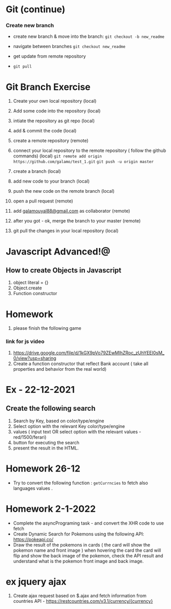 # Git (continue)

### Create new branch

- create new branch & move into the branch:
  `git checkout -b new_readme`

- navigate between branches
  `git checkout new_readme`

- get update from remote repository
- `git pull`

# Git Branch Exercise

1. Create your own local repository (local)
2. Add some code into the repository (local)
3. intiate the repository as git repo (local)
4. add & commit the code (local)
5. create a remote repository (remote)
6. connect your local repository to the remote repository ( follow the github commands) (local)
   `git remote add origin https://github.com/galamo/test_1.git`
   `git push -u origin master`

7. create a branch (local)
8. add new code to your branch (local)
9. push the new code on the remote branch (local)
10. open a pull request (remote)
11. add galamouyal88@gmail.com as collaborator (remote)
12. after you got - ok, merge the branch to your master (remote)
13. git pull the changes in your local repository (local)

# Javascript Advanced!@

## How to create Objects in Javascript

1. object literal = {}
2. Object.create
3. Function constructor

# Homework

1. please finish the following game

### link for js video

1. https://drive.google.com/file/d/1kGX9pVo79ZEwMlhZRoc_zUhYEEI0sM_0/view?usp=sharing 
2. Create a function constructor that reflect Bank account ( take all properties and behavior from the real world)



# Ex - 22-12-2021
## Create the following search
1. Search by Key, based on color/type/engine
2. Select option with the relevant Key color/type/engine
3. values ( input text OR select option with the relevant values - red/1500/ferari)
4. button for executing the search
5. present the result in the HTML.


# Homework  26-12
- Try to convert the following function : `getCurrncies` to fetch also 
languages values .

# Homework 2-1-2022
- Complete the asyncPrograming task - and convert the XHR code to use fetch
- Create Dynamic Search for Pokemons using the following API: https://pokeapi.co/
- Draw the result of the pokemons in cards ( the card will show the pokemon name and front image ) when hovering the card the card will flip and show the back image of the pokemon, check the API result and understand what is the pokemon front image and back image.



# ex jquery ajax
1. Create ajax request based on $.ajax and fetch information from 
countries API - https://restcountries.com/v3.1/currency/{currency}

